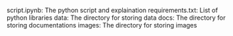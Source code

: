 script.ipynb: The python script and explaination
requirements.txt: List of python libraries
data: The directory for storing data
docs: The directory for storing documentations
images: The directory for storing images
